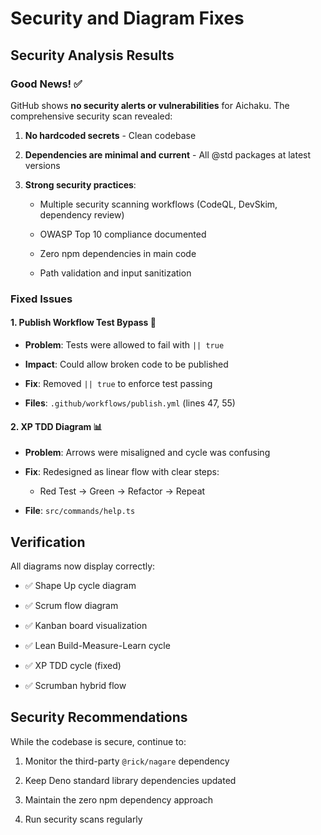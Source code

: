 # Security and Diagram Fixes

## Security Analysis Results

### Good News! ✅

GitHub shows **no security alerts or vulnerabilities** for Aichaku. The
comprehensive security scan revealed:

1. **No hardcoded secrets** - Clean codebase

2. **Dependencies are minimal and current** - All @std packages at latest
   versions

3. **Strong security practices**:

   - Multiple security scanning workflows (CodeQL, DevSkim, dependency review)

   - OWASP Top 10 compliance documented

   - Zero npm dependencies in main code

   - Path validation and input sanitization

### Fixed Issues

#### 1. **Publish Workflow Test Bypass** 🔧

- **Problem**: Tests were allowed to fail with `|| true`

- **Impact**: Could allow broken code to be published

- **Fix**: Removed `|| true` to enforce test passing

- **Files**: `.github/workflows/publish.yml` (lines 47, 55)

#### 2. **XP TDD Diagram** 📊

- **Problem**: Arrows were misaligned and cycle was confusing

- **Fix**: Redesigned as linear flow with clear steps:

  - Red Test → Green → Refactor → Repeat

- **File**: `src/commands/help.ts`

## Verification

All diagrams now display correctly:

- ✅ Shape Up cycle diagram

- ✅ Scrum flow diagram

- ✅ Kanban board visualization

- ✅ Lean Build-Measure-Learn cycle

- ✅ XP TDD cycle (fixed)

- ✅ Scrumban hybrid flow

## Security Recommendations

While the codebase is secure, continue to:

1. Monitor the third-party `@rick/nagare` dependency

2. Keep Deno standard library dependencies updated

3. Maintain the zero npm dependency approach

4. Run security scans regularly

